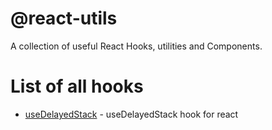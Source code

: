 # @react-utils
A collection of useful React Hooks, utilities and Components.

# List of all hooks
*   [useDelayedStack](/src/hooks/useDelayedStack/readme.md) - useDelayedStack hook for react

